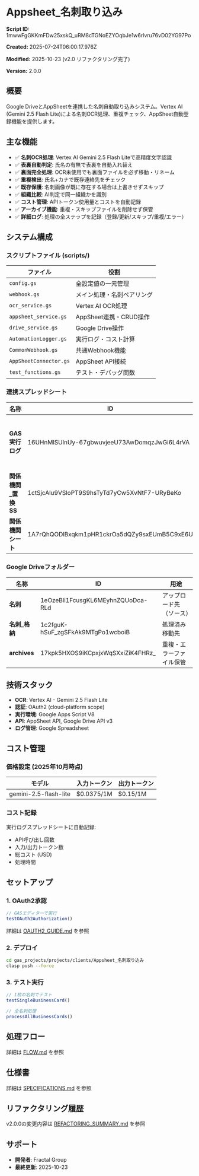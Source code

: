 # Appsheet_名刺取り込み

**Script ID:** 1mwwFgGKKmFDw25xskQ_uRM8cTGNoEZYOqbJe1w6rlvru76vD02YG97Po

**Created:** 2025-07-24T06:00:17.976Z

**Modified:** 2025-10-23 (v2.0 リファクタリング完了)

**Version:** 2.0.0

## 概要

Google DriveとAppSheetを連携した名刺自動取り込みシステム。Vertex AI (Gemini 2.5 Flash Lite)による名刺OCR処理、重複チェック、AppSheet自動登録機能を提供します。

## 主な機能

- ✅ **名刺OCR処理**: Vertex AI Gemini 2.5 Flash Liteで高精度文字認識
- ✅ **表裏自動判定**: 氏名の有無で表裏を自動入れ替え
- ✅ **裏面完全処理**: OCR未使用でも裏面ファイルを必ず移動・リネーム
- ✅ **重複検出**: 氏名+カナで既存連絡先をチェック
- ✅ **既存保護**: 名刺画像が既に存在する場合は上書きせずスキップ
- ✅ **組織比較**: AI判定で同一組織かを識別
- ✅ **コスト管理**: APIトークン使用量とコストを自動記録
- ✅ **アーカイブ機能**: 重複・スキップファイルを削除せず保管
- ✅ **詳細ログ**: 処理の全ステップを記録（登録/更新/スキップ/重複/エラー）

## システム構成

### スクリプトファイル (scripts/)

| ファイル | 役割 |
|---------|------|
| `config.gs` | 全設定値の一元管理 |
| `webhook.gs` | メイン処理・名刺ペアリング |
| `ocr_service.gs` | Vertex AI OCR処理 |
| `appsheet_service.gs` | AppSheet連携・CRUD操作 |
| `drive_service.gs` | Google Drive操作 |
| `AutomationLogger.gs` | 実行ログ・コスト計算 |
| `CommonWebhook.gs` | 共通Webhook機能 |
| `AppSheetConnector.gs` | AppSheet API接続 |
| `test_functions.gs` | テスト・デバッグ関数 |

### 連携スプレッドシート

| 名称 | ID | 用途 |
|------|-----|------|
| **GAS実行ログ** | 16UHnMlSUlnUy-67gbwuvjeeU73AwDomqzJwGi6L4rVA | 実行履歴・コスト記録 |
| **関係機関_置換SS** | 1ctSjcAlu9VSloPT9S9hsTyTd7yCw5XvNtF7-URyBeKo | 組織名マスタ |
| **関係機関シート** | 1A7rQhQODlBxqkm1pHR1ckrOa5dQZy9sxEUmB5C9xE6U | 連絡先データ |

### Google Driveフォルダー

| 名称 | ID | 用途 |
|------|-----|------|
| **名刺** | 1eOzeBli1FcusgKL6MEyhnZQUoDca-RLd | アップロード先（ソース） |
| **名刺_格納** | 1c2fguK-hSuF_zgSFkAk9MTgPo1wcboiB | 処理済み移動先 |
| **archives** | 17kpk5HXOS9iKCpxjxWqSXxiZiK4FHRz_ | 重複・エラーファイル保管 |

## 技術スタック

- **OCR**: Vertex AI - Gemini 2.5 Flash Lite
- **認証**: OAuth2 (cloud-platform scope)
- **実行環境**: Google Apps Script V8
- **API**: AppSheet API, Google Drive API v3
- **ログ管理**: Google Spreadsheet

## コスト管理

### 価格設定 (2025年10月時点)

| モデル | 入力トークン | 出力トークン |
|--------|-------------|-------------|
| gemini-2.5-flash-lite | $0.0375/1M | $0.15/1M |

### コスト記録

実行ログスプレッドシートに自動記録:
- API呼び出し回数
- 入力/出力トークン数
- 総コスト (USD)
- 処理時間

## セットアップ

### 1. OAuth2承認

```javascript
// GASエディターで実行
testOAuth2Authorization()
```

詳細は [OAUTH2_GUIDE.md](./OAUTH2_GUIDE.md) を参照

### 2. デプロイ

```bash
cd gas_projects/projects/clients/Appsheet_名刺取り込み
clasp push --force
```

### 3. テスト実行

```javascript
// 1枚の名刺でテスト
testSingleBusinessCard()

// 全名刺処理
processAllBusinessCards()
```

## 処理フロー

詳細は [FLOW.md](./FLOW.md) を参照

## 仕様書

詳細は [SPECIFICATIONS.md](./SPECIFICATIONS.md) を参照

## リファクタリング履歴

v2.0.0の変更内容は [REFACTORING_SUMMARY.md](./REFACTORING_SUMMARY.md) を参照

## サポート

- **開発者**: Fractal Group
- **最終更新**: 2025-10-23